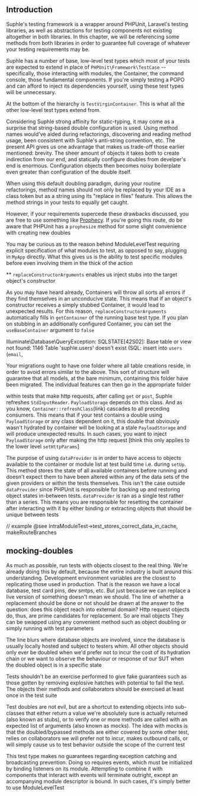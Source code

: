 ## Introduction

Suphle's testing framework is a wrapper around PHPUnit, Laravel's testing libraries, as well as abstractions for testing components not existing altogether in both libraries. In this chapter, we will be referencing some methods from both libraries in order to guarantee full coverage of whatever your testing requirements may be.

Suphle has a number of base, low-level test types which most of your tests are expected to extend in place of `PHPUnit\Framework\TestCase` -- specifically, those interacting with modules, the Container, the command console, those fundamental components. If you're simply testing a POPO and can afford to inject its dependencies yourself, using these test types will be unnecessary.

At the bottom of the hierarchy is `TestVirginContainer`. This is what all the other low-level test types extend from.

Considering Suphle strong affinity for static-typing, it may come as a surprise that string-based double configuration is used. Using method names would've aided during refactorings, discovering and reading method usage, been consistent with Suphle's anti-string convention, etc. The present API gives us one advantage that makes us trade-off those earlier mentioned: brevity. The sheer amount of objects it takes both to create indirection from our end, and statically configure doubles from develper's end is enormous. Configuration objects then becomes noisy boilerplate even greater than configuration of the double itself.

When using this default doubling paradigm, during your routine refactorings, method names should not only be replaced by your IDE as a class token but as a string using its "replace in files" feature. This allows the method strings in your tests to equally get caught.

However, if your requirements supercede these drawbacks discussed, you are free to use something like [Prophecy](https://github.com/Phpspec/Prophecy). If you're going this route, do be aware that PHPUnit has a `prophesize` method for some slight convenience with creating new doubles

You may be curious as to the reason behind ModuleLevelTest requiring explicit specification of what modules to test, as opposed to say, plugging in `MyApp` directly. What this gives us is the ability to test specific modules before even involving them in the thick of the action

**
`replaceConstructorArguments` enables us inject stubs into the target object's constructor

As you may have heard already, Containers will throw all sorts all errors if they find themselves in an unconducive state. This means that if an object's constructor receives a simply stubbed Container, it would lead to unexpected results. For this reason, `replaceConstructorArguments` automatically fills in `getContainer` of the running base test type. If you plan on stubbing in an additionally configured Container, you can set the `useBaseContainer` argument to `false`



Illuminate\Database\QueryException: SQLSTATE[42S02]: Base table or view not found: 1146 Table 'suphle.users' doesn't exist (SQL: insert into `users` (`email`, 

Your migrations ought to have one folder where all table creations reside, in order to avoid errors similar to the above. This sort of structure will guarantee that all models, at the bare minimum, containing this folder have been migrated. The individual features can then go in the appropriate folder

within tests that make http requests, after calling `get` or `post`, Suphle refreshes `StdInputReader`. `PayloadStorage` depends on this class. And as you know, `Container::refreshClass`(link) cascades to all preceding consumers. This means that if your test contains a double using `PayloadStorage` or any class dependent on it, this double that obviously wasn't hydrated by container will be looking at a stale `PayloadStorage` and will produce unexpected results. In such cases, you want to inject `PayloadStorage` only after making the http request
[think this only applies to the lower level `setHttpParams`]

The purpose of using `dataProvider` is in order to have access to objects available to the container or module list at test build time i.e. during `setUp`. This method stores the state of all available containers before running and doesn't expect them to have been altered within any of the data sets of the given providers or within the tests themselves. This isn't the case outside `dataProvider` since PHPUnit is responsible for backing up and restoring object states in-between tests. `dataProvider` is ran as a single test rather than a series. This means you are responsible for resetting the container after interacting with it by either binding or extracting objects that should be unique between tests

// example @see IntraModuleTest->test_stores_correct_data_in_cache, makeRouteBranches

## mocking-doubles

As much as possible, run tests with objects closest to the real thing. We're already doing this by default, because the entire industry is built around this understanding. Development environment variables are the closest to replicating those used in production. That is the reason we have a local database, test card pins, dev smtps, etc. But just because we can replace a live version of something doesn't mean we should. The line of whether a replacement should be done or not should be drawn at the answer to the question: does this object reach into external domain? Http request objects do, thus, are prime candidates for replacement. So are mail objects
They can be swapped using any convenient method such as object doubling or simply running with test parameters

The line blurs where database objects are involved, since the database is usually locally hosted and subject to testers whim. All other objects should only ever be doubled when we'd prefer not to incur the cost of its hydration chain or we want to observe the behaviour or response of our SUT when the doubled object is in a specific state

Tests shouldn't be an exercise performed to give fake guarantees such as those gotten by removing explosive hatches with potential to fail the test. The objects their methods and collaborators should be exercised at least once in the test suite

Test doubles are not evil, but are a shortcut to extending objects into sub-classes that either return a value we're absolutely sure is actually returned (also known as stubs), or to verify one or more methods are called with an expected list of arguments (also known as mocks). The idea with mocks is that the doubled/bypassed methods are either covered by some other test, relies on collaborators we will prefer not to incur, makes outbound calls, or will simply cause us to test behavior outside the scope of the current test



This test type makes no guarantees regarding exception catching and broadcasting prevention. Doing so requires events, which must be initialized by binding listeners on its module. Attempting to combine it with components that interact with events will terminate outright, except an accompanying module descriptor is bound. In such cases, it's simply better to use ModuleLevelTest